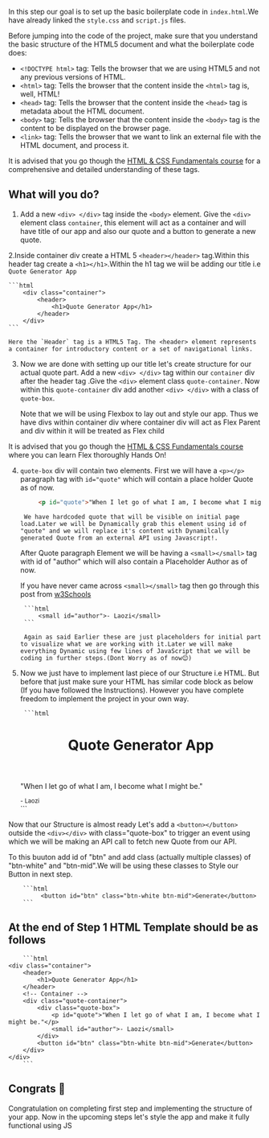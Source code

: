 In this step our goal is to set up the basic boilerplate code in `index.html`.We have already linked the `style.css` and `script.js` files.

Before jumping into the code of the project, make sure that you understand the basic structure of the HTML5 document and what the boilerplate code does:

-   `<!DOCTYPE html>` tag: Tells the browser that we are using HTML5 and not any previous versions of HTML.
-   `<html>` tag: Tells the browser that the content inside the `<html>` tag is, well, HTML!
-   `<head>` tag: Tells the browser that the content inside the `<head>` tag is metadata about the HTML document.
-   `<body>` tag: Tells the browser that the content inside the `<body>` tag is the content to be displayed on the browser page.
-   `<link>` tag: Tells the browser that we want to link an external file with the HTML document, and process it.

It is advised that you go though the [HTML & CSS Fundamentals course](https://codedamn.com/learn/html-css) for a comprehensive and detailed understanding of these tags.

## What will you do?

1. Add a new `<div> </div>` tag inside the `<body>` element. Give the `<div>` element class `container`, this element will act as a container and will have title of our app and also our quote and a button to generate a new quote.

2.Inside container div create a HTML 5 `<header></header>` tag.Within this header tag create a `<h1></h1>`.Within the h1 tag we wiil be adding our title i.e `Quote Generator App`

    ```html
        <div class="container">
            <header>
                <h1>Quote Generator App</h1>
            </header>
        </div>
    ```

    Here the `Header` tag is a HTML5 Tag. The <header> element represents a container for introductory content or a set of navigational links.

3. Now we are done with setting up our title let's create structure for our actual quote part.
Add a new `<div> </div>` tag within our `container` div after the header tag .Give the `<div>` element class `quote-container`. Now within this `quote-container` div add another `<div> </div>` with a class of `quote-box`.

    Note that we will be using Flexbox to lay out and style our app. Thus we have divs within container div where container div will act as Flex Parent and div within it will be treated as Flex child

It is advised that you go though the [HTML & CSS Fundamentals course](https://codedamn.com/learn/html-css) where you can learn Flex thoroughly Hands On!

4. `quote-box` div will contain two elements. First we will have a  `<p></p>` paragraph tag with `id="quote"` which will contain a place holder Quote as of now.

    ```html
         <p id="quote">"When I let go of what I am, I become what I might be."</p>
    ```

        We have hardcoded quote that will be visible on initial page load.Later we will be Dynamically grab this element using id of "quote" and we will replace it's content with Dynamilcally generated Quote from an external API using Javascript!.

    After Quote paragraph Element we will be having a `<small></small>` tag  with id of "author" which will also contain a Placeholder Author as of now.

    If you have never came across `<small></small>` tag then go through this post from [w3Schools](https://www.w3schools.com/tags/tag_small.asp)

        ```html
            <small id="author">- Laozi</small>
        ```

        Again as said Earlier these are just placeholders for initial part to visualize what we are working with it.Later we will make everything Dynamic using few lines of JavaScript that we will be coding in further steps.(Dont Worry as of now😊)

5. Now we just have to implement last piece of our Structure i.e HTML. But before that just make sure your HTML has similar code block as below (If you have followed the Instructions). However you have complete freedom to implement the project in your own way.

        ```html
    <div class="container">
        <header>
            <h1>Quote Generator App</h1>
        </header>
        <!-- Container -->
        <div class="quote-container">
            <div class="quote-box">
                <p id="quote">"When I let go of what I am, I become what I might be."</p>
                <small id="author">- Laozi</small>
            </div>
        </div>
    </div>
        ```
Now that our Structure is almost ready Let's add a `<button></button>` outside the `<div></div>` with class="quote-box" to trigger an event using which we will be making an API call to fetch new Quote from our API.

To this buuton add id of "btn" and add class (actually multiple classes) of "btn-white" and "btn-mid".We will be using these classes to Style our Button in next step.


        ```html
             <button id="btn" class="btn-white btn-mid">Generate</button>
        ```

## At the end of Step 1 HTML Template should be as follows
        ```html
    <div class="container">
        <header>
            <h1>Quote Generator App</h1>
        </header>
        <!-- Container -->
        <div class="quote-container">
            <div class="quote-box">
                <p id="quote">"When I let go of what I am, I become what I might be."</p>
                <small id="author">- Laozi</small>
            </div>
            <button id="btn" class="btn-white btn-mid">Generate</button>
        </div>
    </div>
        ```


## Congrats 🎉

Congratulation on completing first step and implementing the structure of your app.
Now in the upcoming steps let's style the app and make it fully functional using JS
